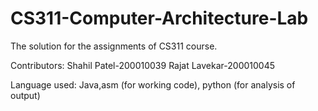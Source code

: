 # CS311-Computer-Architecture-Lab
The solution for the assignments of CS311 course. 

Contributors:
Shahil Patel-200010039
Rajat Lavekar-200010045

Language used:
Java,asm (for working code), python (for analysis of output)
